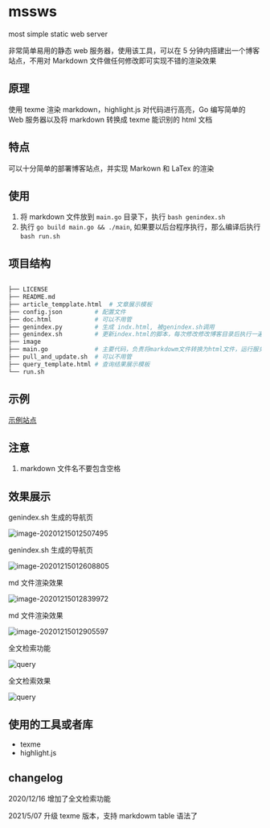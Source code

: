 # mssws
most simple static web server

非常简单易用的静态 web 服务器，使用该工具，可以在 5 分钟内搭建出一个博客站点，不用对 Markdown 文件做任何修改即可实现不错的渲染效果



## 原理

使用 texme 渲染 markdown，highlight.js 对代码进行高亮，Go 编写简单的 Web 服务器以及将 markdown 转换成 texme 能识别的 html 文档



## 特点

可以十分简单的部署博客站点，并实现 Markown 和  LaTex 的渲染



##  使用

1. 将 markdown 文件放到 `main.go` 目录下，执行 `bash genindex.sh`
2.  执行 `go build main.go && ./main`, 如果要以后台程序执行，那么编译后执行 `bash run.sh`


## 项目结构

``` bash

├── LICENSE
├── README.md
├── article_tempplate.html  # 文章展示模板 
├── config.json         # 配置文件
├── doc.html            # 可以不用管
├── genindex.py         # 生成 indx.html, 被genindex.sh调用
├── genindex.sh         # 更新index.html的脚本，每次修改修改博客目录后执行一遍   
├── image
├── main.go             # 主要代码，负责将markdowm文件转换为html文件，运行服务器 
├── pull_and_update.sh  # 可以不用管
├── query_template.html # 查询结果展示模板
└── run.sh
```


## 示例

[示例站点](http://www.man6.org/)


## 注意

1. markdown 文件名不要包含空格



## 效果展示

genindex.sh 生成的导航页

![image-20201215012507495](image/image-20201215012507495.png)



genindex.sh 生成的导航页



![image-20201215012608805](image/image-20201215012608805.png)



md  文件渲染效果

![image-20201215012839972](image/image-20201215012839972.png)

md  文件渲染效果

![image-20201215012905597](image/image-20201215012905597.png)

全文检索功能

![query](image/query.png)

全文检索效果

![query](image/query2.png)

## 使用的工具或者库

- texme
- highlight.js


## changelog

2020/12/16
增加了全文检索功能

2021/5/07
升级 texme 版本，支持 markdowm table 语法了
